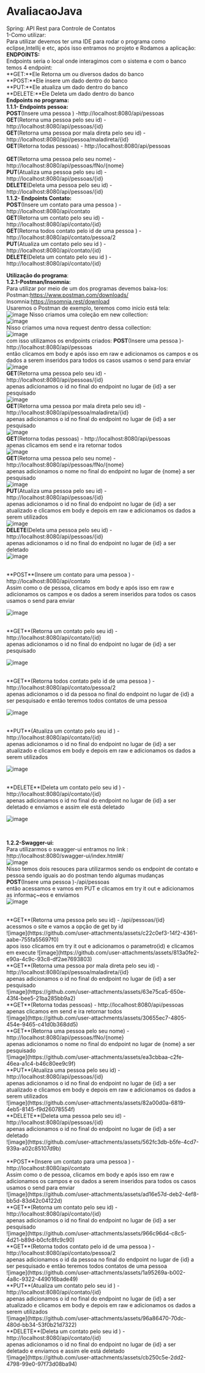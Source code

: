 # AvaliacaoJava
Spring: API Rest para Controle de Contatos 
<br/>
1-Como utilizar:
<br/>
Para utilizar devemos ter uma IDE para rodar o programa como eclipse,Intellij e etc, após isso entramos no  projeto e Rodamos a aplicação:
<br/>
**ENDPOINTS:**
<br/>
Endpoints seria o local onde interagimos com o sistema e com o banco temos 4 endpoint:
<br/>
**GET:**Ele Retorna um ou diversos dados do banco
<br/>
**POST:**Ele insere um dado dentro do banco
<br/>
**PUT:**Ele atualiza um dado dentro do banco
<br/>
**DELETE:**Ele Deleta um dado dentro do banco
<br/>
**Endpoints no programa:**
<br/>
**1.1.1- Endpoints pessoa:**
<br/>
**POST**(Insere uma pessoa ) -http://localhost:8080/api/pessoas
<br/>
**GET**(Retorna uma pessoa pelo seu id) - http://localhost:8080/api/pessoas/{id}
<br/>
**GET**(Retorna uma pessoa por mala direta pelo seu id) - http://localhost:8080/api/pessoa/maladireta/{id}
<br/>
**GET**(Retorna todas pessoas) - http://localhost:8080/api/pessoas  
<br/>
**GET**(Retorna uma pessoa pelo seu nome) - http://localhost:8080/api/pessoas/fNo/{nome}
<br/>
**PUT**(Atualiza uma pessoa pelo seu id) - http://localhost:8080/api/pessoas/{id}
<br/>
**DELETE**(Deleta uma pessoa pelo seu id) - http://localhost:8080/api/pessoas/{id}
<br/>
**1.1.2- Endpoints Contato:**<br/>
 **POST**(Insere um contato para uma pessoa ) - http://localhost:8080/api/contato 
 <br/>
 **GET**(Retorna um contato pelo seu id) -  http://localhost:8080/api/contato/{id}
 <br/>
 **GET**(Retorna todos contato pelo id de uma pessoa ) - http://localhost:8080/api/contato/pessoa/2 
 <br/>
 **PUT**(Atualiza um contato pelo seu id ) - http://localhost:8080/api/contato/{id}
 <br/>
 **DELETE**(Deleta um contato pelo seu id ) - http://localhost:8080/api/contato/{id}
 <br/>


**Utilização do programa**:
<br/>
**1.2.1-Postman/Insomnia:** 
<br/>
Para utilizar por meio de um dos programas devemos baixa-los: 
<br/>
Postman:https://www.postman.com/downloads/  
Insomnia:https://insomnia.rest/download 
<br/>
Usaremos o Postman de exemplo, teremos como inicio está tela: <br/>
![image](https://github.com/user-attachments/assets/334f17dd-f533-45f7-b066-ffbf2a77fd7a)
Nisso criamos uma coleção em new collection: <br/>
![image](https://github.com/user-attachments/assets/b9be420f-fca4-4a95-bcb2-632cd9612895)<br/>
Nisso criamos uma nova request dentro dessa collection: <br/>
![image](https://github.com/user-attachments/assets/4d23c1fa-b8cb-400a-9c37-485266618c6c)
<br/>
com isso utilizamos os endpoints criados:
**POST**(Insere uma pessoa )-http://localhost:8080/api/pessoas <br/> então clicamos em body e após isso em raw e adicionamos os campos e os dados a serem inseridos para todos os casos usamos o send para enviar <br/>
![image](https://github.com/user-attachments/assets/d2179c72-ab26-49f4-a7b2-d073359661bc)
<br/>
**GET**(Retorna uma pessoa pelo seu id) - http://localhost:8080/api/pessoas/{id} <br/> apenas adicionamos o id no final do endpoint no lugar de {id} a ser pesquisado <br/>
![image](https://github.com/user-attachments/assets/a345d34c-a3ce-496d-8396-384a13adff2e)
<br/>
**GET**(Retorna uma pessoa por mala direta pelo seu id) - http://localhost:8080/api/pessoa/maladireta/{id} <br/> apenas adicionamos o id no final do endpoint no lugar de {id} a ser pesquisado <br/>
![image](https://github.com/user-attachments/assets/63e75ca5-650e-43f4-bee5-21ba285bb9a2)
<br/>
**GET**(Retorna todas pessoas) - http://localhost:8080/api/pessoas  <br/> apenas clicamos em send e ira retornar todos <br/>
![image](https://github.com/user-attachments/assets/30655ec7-4805-454e-9465-c41d0b368dd5)
<br/>
**GET**(Retorna uma pessoa pelo seu nome) - http://localhost:8080/api/pessoas/fNo/{nome} <br/> apenas adicionamos o nome no final do endpoint no lugar de {nome} a ser pesquisado <br/>
![image](https://github.com/user-attachments/assets/ea3cbbaa-c2fe-46ea-a1c4-b46c80ee9c9f)
<br/>
**PUT**(Atualiza uma pessoa pelo seu id) - http://localhost:8080/api/pessoas/{id} <br/> apenas adicionamos o id no final do endpoint no lugar de {id} a ser atualizado e clicamos em body e depois em raw e adicionamos os dados a serem utilizados
<br/>
![image](https://github.com/user-attachments/assets/82a00d0a-6819-4eb5-8145-f9d26078554f)
<br/>
**DELETE**(Deleta uma pessoa pelo seu id) - http://localhost:8080/api/pessoas/{id}<br/>  apenas adicionamos o id no final do endpoint no lugar de {id} a ser deletado
<br/>
![image](https://github.com/user-attachments/assets/562fc3db-b5fe-4cd7-939a-a02c85107d9b)
<br/>

<br/>
 **POST**(Insere um contato para uma pessoa ) - http://localhost:8080/api/contato <br/> Assim como o de pessoa, clicamos em body e após isso em raw e adicionamos os campos e os dados a serem inseridos para todos os casos usamos o send para enviar
 <br/>
 
 ![image](https://github.com/user-attachments/assets/ad16e57d-deb2-4ef8-bb5d-83d42c04122d)
 
 <br/>
 **GET**(Retorna um contato pelo seu id) -  http://localhost:8080/api/contato/{id}<br/> apenas adicionamos o id no final do endpoint no lugar de {id} a ser pesquisado 
 <br/>
 
 ![image](https://github.com/user-attachments/assets/966c96d4-c8c5-4d21-b89d-b0cfc8fc9c90)
 
 <br/>
 **GET**(Retorna todos contato pelo id de uma pessoa ) - http://localhost:8080/api/contato/pessoa/2 <br/> apenas adicionamos o id da pessoa no final do endpoint no lugar de {id} a ser pesquisado e então teremos todos contatos de uma pessoa 
 <br/>
 
 ![image](https://github.com/user-attachments/assets/1a95269a-b002-4a8c-9322-449016bade49)
 
 <br/>
 **PUT**(Atualiza um contato pelo seu id ) - http://localhost:8080/api/contato/{id}<br/>  apenas adicionamos o id no final do endpoint no lugar de {id} a ser atualizado e clicamos em body e depois em raw e adicionamos os dados a serem utilizados
 <br/>
 
 ![image](https://github.com/user-attachments/assets/96a86470-70dc-480d-bb34-53f0b21d7322)
 
 <br/>
 **DELETE**(Deleta um contato pelo seu id ) - http://localhost:8080/api/contato/{id}<br/> apenas adicionamos o id no final do endpoint no lugar de {id} a ser deletado e enviamos e assim ele está deletado
 <br/>
 
 ![image](https://github.com/user-attachments/assets/cb250c5e-2dd2-4798-99e0-97f73d08ba94)
 
 <br/>

**1.2.2-Swagger-ui:**  <br/>
Para utilizarmos o swagger-ui entramos no link : http://localhost:8080/swagger-ui/index.html#/  <br/> ![image](https://github.com/user-attachments/assets/fde4467a-63b2-4907-a165-0e19ed05804a) <br/>
Nisso temos dois resouces para utilizarmos sendo os endpoint de contato e pessoa sendo iguais ao do postman tendo algumas mudanças
<br/>
**POST**(Insere uma pessoa )-/api/pessoas  <br/>  então acessamos e vamos em PUT e clicamos em try it out e adicionamos as informaç~eos e enviamos <br/>
![image](https://github.com/user-attachments/assets/245b5c73-8ad0-49bb-8325-66e3adfbbf33)


<br/>
**GET**(Retorna uma pessoa pelo seu id) - /api/pessoas/{id} <br/> acessmos o site e vamos a opção de get by id <br/>
![image](https://github.com/user-attachments/assets/c22c0ef3-14f2-4361-aabe-755fa55697f0)
<br/> apos isso clicamos em try it out e adicionamos o parametro(id) e clicamos em execute
![image](https://github.com/user-attachments/assets/813a0fe2-e90a-4c9c-93c8-df2ae7693803)
<br/>
**GET**(Retorna uma pessoa por mala direta pelo seu id) - http://localhost:8080/api/pessoa/maladireta/{id} <br/> apenas adicionamos o id no final do endpoint no lugar de {id} a ser pesquisado <br/>
![image](https://github.com/user-attachments/assets/63e75ca5-650e-43f4-bee5-21ba285bb9a2)
<br/>
**GET**(Retorna todas pessoas) - http://localhost:8080/api/pessoas  <br/> apenas clicamos em send e ira retornar todos <br/>
![image](https://github.com/user-attachments/assets/30655ec7-4805-454e-9465-c41d0b368dd5)
<br/>
**GET**(Retorna uma pessoa pelo seu nome) - http://localhost:8080/api/pessoas/fNo/{nome} <br/> apenas adicionamos o nome no final do endpoint no lugar de {nome} a ser pesquisado <br/>
![image](https://github.com/user-attachments/assets/ea3cbbaa-c2fe-46ea-a1c4-b46c80ee9c9f)
<br/>
**PUT**(Atualiza uma pessoa pelo seu id) - http://localhost:8080/api/pessoas/{id} <br/> apenas adicionamos o id no final do endpoint no lugar de {id} a ser atualizado e clicamos em body e depois em raw e adicionamos os dados a serem utilizados
<br/>
![image](https://github.com/user-attachments/assets/82a00d0a-6819-4eb5-8145-f9d26078554f)
<br/>
**DELETE**(Deleta uma pessoa pelo seu id) - http://localhost:8080/api/pessoas/{id}<br/>  apenas adicionamos o id no final do endpoint no lugar de {id} a ser deletado
<br/>
![image](https://github.com/user-attachments/assets/562fc3db-b5fe-4cd7-939a-a02c85107d9b)
<br/>

<br/>
 **POST**(Insere um contato para uma pessoa ) - http://localhost:8080/api/contato <br/> Assim como o de pessoa, clicamos em body e após isso em raw e adicionamos os campos e os dados a serem inseridos para todos os casos usamos o send para enviar
 <br/>
 ![image](https://github.com/user-attachments/assets/ad16e57d-deb2-4ef8-bb5d-83d42c04122d)
 <br/>
 **GET**(Retorna um contato pelo seu id) -  http://localhost:8080/api/contato/{id}<br/> apenas adicionamos o id no final do endpoint no lugar de {id} a ser pesquisado 
 <br/>
 ![image](https://github.com/user-attachments/assets/966c96d4-c8c5-4d21-b89d-b0cfc8fc9c90)
 <br/>
 **GET**(Retorna todos contato pelo id de uma pessoa ) - http://localhost:8080/api/contato/pessoa/2 <br/> apenas adicionamos o id da pessoa no final do endpoint no lugar de {id} a ser pesquisado e então teremos todos contatos de uma pessoa 
 <br/>
 ![image](https://github.com/user-attachments/assets/1a95269a-b002-4a8c-9322-449016bade49)
 <br/>
 **PUT**(Atualiza um contato pelo seu id ) - http://localhost:8080/api/contato/{id}<br/>  apenas adicionamos o id no final do endpoint no lugar de {id} a ser atualizado e clicamos em body e depois em raw e adicionamos os dados a serem utilizados
 <br/>
 ![image](https://github.com/user-attachments/assets/96a86470-70dc-480d-bb34-53f0b21d7322)
 <br/>
 **DELETE**(Deleta um contato pelo seu id ) - http://localhost:8080/api/contato/{id}<br/> apenas adicionamos o id no final do endpoint no lugar de {id} a ser deletado e enviamos e assim ele está deletado
 <br/>
 ![image](https://github.com/user-attachments/assets/cb250c5e-2dd2-4798-99e0-97f73d08ba94)
 <br/>
<br/>


